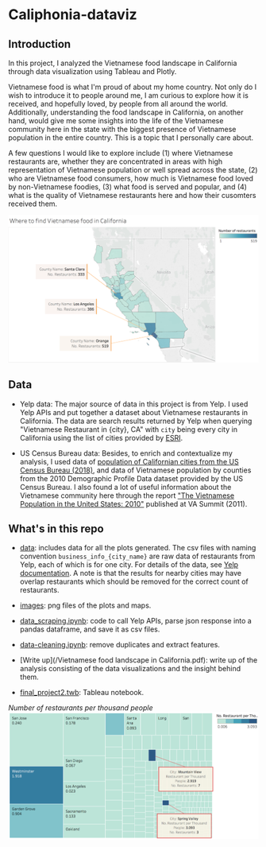 # Caliphonia-dataviz

## Introduction

In this project, I analyzed the Vietnamese food landscape in California through data visualization using Tableau and Plotly.

Vietnamese food is what I'm proud of about my home country. Not only do I wish to introduce it to people around me, I am curious to explore how it is received, and hopefully loved, by people from all around the world. Additionally, understanding the food landscape in California, on another hand, would give me some insights into the life of the Vietnamese community here in the state with the biggest presence of Vietnamese population in the entire country. This is a topic that I personally care about.

A few questions I would like to explore include (1) where Vietnamese restaurants are, whether they are concentrated in areas with high representation of Vietnamese population or well spread across the state, (2) who are Vietnamese food consumers, how much is Vietnamese food loved by non-Vietnamese foodies, (3) what food is served and popular, and (4) what is the quality of Vietnamese restaurants here and how their cusomters received them.

![Map of Vietnamese restaurants in Californian cities](https://raw.githubusercontent.com/HaiVuLe/Caliphonia-dataviz/master/images/Chloropleth-what-counties.png)

## Data 

* Yelp data: The major source of data in this project is from Yelp. I used Yelp APIs and put together a dataset about Vietnamese restaurants in California. The data are search results returned by Yelp when querying "Vietnamese Restaurant in {city}, CA" with `city` being every city in California using the list of cities provided by [ESRI](https://www.esri.com/en-us/home). 

* US Census Bureau data: Besides, to enrich and contextualize my analysis, I used data of [population of Californian cities from the US Census Bureau (2018)](https://www.california-demographics.com/cities_by_population), and data of Vietnamese population by counties from the 2010 Demographic Profile Data dataset provided by the US Census Bureau. I also found a lot of useful information about the Vietnamese community here through the report ["The Vietnamese Population in the United States: 2010"](http://www.vasummit2011.org/docs/research/The%20Vietnamese%20Population%202010_July%202.2011.pdf) published at VA Summit (2011).

## What's in this repo

* [data](/data): includes data for all the plots generated. The csv files with naming convention `business_info_{city_name}` are raw data of restaurants from Yelp, each of which is for one city. For details of the data, see [Yelp documentation](https://www.yelp.com/developers/documentation/v3/business_search). A note is that the results for nearby cities may have overlap restaurants which should be removed for the correct count of restaurants.

* [images](/images): png files of the plots and maps.

* [data_scraping.ipynb](/data_scraping.ipynb): code to call Yelp APIs, parse json response into a pandas dataframe, and save it as csv files.

* [data-cleaning.ipynb](/data-cleaning.ipynb): remove duplicates and extract features.

* [Write up](/Vietnamese food landscape in California.pdf): write up of the analysis consisting of the data visualizations and the insight behind them.

* [final_project2.twb](final_project2.twb): Tableau notebook. 

*Number of restaurants per thousand people*
![Number of restaurants per thousand people](https://raw.githubusercontent.com/HaiVuLe/Caliphonia-dataviz/master/images/Treemap-Resto-per-Capita-2.png)

